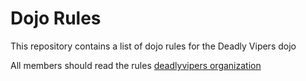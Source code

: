 Dojo Rules
==========

This repository contains a list of dojo rules for the Deadly Vipers dojo

All members should read the rules
[deadlyvipers organization](https://github.com/deadlyvipers)